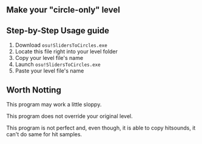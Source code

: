 ## Make your "circle-only" level

## Step-by-Step Usage guide

1. Download `osu!SlidersToCircles.exe`
2. Locate this file right into your level folder
3. Copy your level file's name
4. Launch `osu!SlidersToCircles.exe`
5. Paste your level file's name

## Worth Notting

This program may work a little sloppy.

This program does not override your original level.

This program is not perfect and, even though, it is able to copy hitsounds, it can't do same for hit samples.

